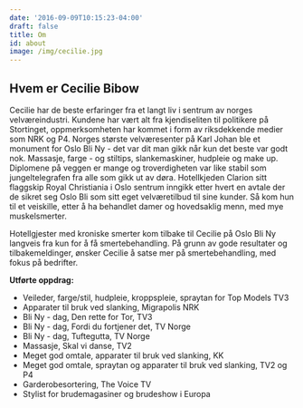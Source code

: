 ```yaml
---
date: '2016-09-09T10:15:23-04:00'
draft: false
title: Om
id: about
image: /img/cecilie.jpg
---
```

## Hvem er Cecilie Bibow

Cecilie har de beste erfaringer fra et langt liv i sentrum av norges velværeindustri. Kundene har vært alt fra kjendiseliten til politikere på Stortinget, oppmerksomheten har kommet i form av riksdekkende medier som NRK og P4. Norges største velværesenter på Karl Johan ble et monument for Oslo Bli Ny - det var dit man gikk når kun det beste var godt nok. Massasje, farge - og stiltips, slankemaskiner, hudpleie og make up. Diplomene på veggen er mange og troverdigheten var like stabil som jungeltelegrafen fra alle som gikk ut av døra. Hotellkjeden Clarion sitt flaggskip Royal Christiania i Oslo sentrum inngikk etter hvert en avtale der de sikret seg Oslo Bli som sitt eget velværetilbud til sine kunder. Så kom hun til et veiskille, etter å ha behandlet  damer og hovedsaklig menn, med mye muskelsmerter.

Hotellgjester med kroniske smerter kom tilbake til Cecilie på Oslo Bli Ny langveis fra kun for å få smertebehandling. På grunn av gode resultater og tilbakemeldinger, ønsker Cecilie å satse mer på smertebehandling, med fokus på bedrifter.

**Utførte oppdrag:**

* Veileder, farge/stil, hudpleie, kroppspleie, spraytan for Top Models TV3
* Apparater til bruk ved slanking, Migrapolis NRK
* Bli Ny - dag, Den rette for Tor, TV3
* Bli Ny - dag, Fordi du fortjener det, TV Norge
* Bli Ny - dag, Tuftegutta, TV Norge
* Massasje, Skal vi danse, TV2
* Meget god omtale, apparater til bruk ved slanking, KK
* Meget god omtale, spraytan og apparater til bruk ved slanking, TV2 og P4
* Garderobesortering, The Voice TV
* Stylist for brudemagasiner og brudeshow i Europa

